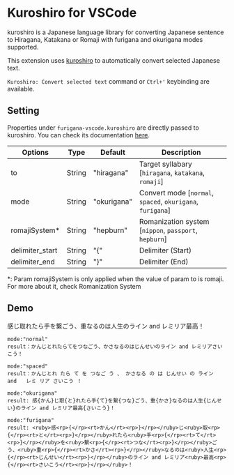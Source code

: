 # Kuroshiro for VSCode

kuroshiro is a Japanese language library for converting Japanese sentence to Hiragana, Katakana or Romaji with furigana and okurigana modes supported.

This extension uses [kuroshiro](https://github.com/hexenq/kuroshiro) to automatically convert selected Japanese text.

`Kuroshiro: Convert selected text` command or `Ctrl+'` keybinding are available.

## Setting

Properties under `furigana-vscode.kuroshiro` are directly passed to kuroshiro. You can check its documentation [here](https://github.com/hexenq/kuroshiro?tab=readme-ov-file#api).

| Options         | Type   | Default     | Description                                                |
| --------------- | ------ | ----------- | ---------------------------------------------------------- |
| to              | String | "hiragana"  | Target syllabary [`hiragana`, `katakana`, `romaji`]        |
| mode            | String | "okurigana" | Convert mode [`normal`, `spaced`, `okurigana`, `furigana`] |
| romajiSystem\*  | String | "hepburn"   | Romanization system [`nippon`, `passport`, `hepburn`]      |
| delimiter_start | String | "{"         | Delimiter (Start)                                          |
| delimiter_end   | String | "}"         | Delimiter (End)                                            |

\*: Param romajiSystem is only applied when the value of param to is romaji. For more about it, check Romanization System

## Demo

感じ取れたら手を繋ごう、重なるのは人生のライン and レミリア最高！

```
mode:"normal"
result：かんじとれたらてをつなごう、かさなるのはじんせいのライン and レミリアさいこう！
```

```
mode:"spaced"
result：かんじとれ たら て を つなご う 、 かさなる の は じんせい の ライン   and   レミ リア さいこう ！
```

```
mode:"okurigana"
result: 感{かん}じ取{と}れたら手{て}を繋{つな}ごう、重{かさ}なるのは人生{じんせい}のライン and レミリア最高{さいこう}！
```

```
mode:"furigana"
result: <ruby>感<rp>{</rp><rt>かん</rt><rp>}</rp></ruby>じ<ruby>取<rp>{</rp><rt>と</rt><rp>}</rp></ruby>れたら<ruby>手<rp>{</rp><rt>て</rt><rp>}</rp></ruby>を<ruby>繋<rp>{</rp><rt>つな</rt><rp>}</rp></ruby>ごう、<ruby>重<rp>{</rp><rt>かさ</rt><rp>}</rp></ruby>なるのは<ruby>人生<rp>{</rp><rt>じんせい</rt><rp>}</rp></ruby>のライン and レミリア<ruby>最高<rp>{</rp><rt>さいこう</rt><rp>}</rp></ruby>！
```

